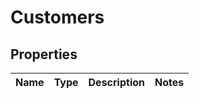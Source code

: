 # Customers

## Properties
Name | Type | Description | Notes
------------ | ------------- | ------------- | -------------
